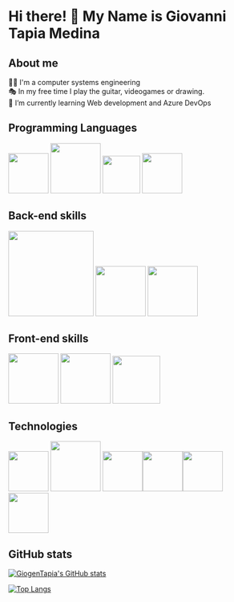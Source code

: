 # Hi there! 👋 My Name is Giovanni Tapia Medina

## About me

🐱‍💻 I'm a computer systems engineering <br>
🎭 In my free time I play the guitar, videogames or drawing.<br>
🌱 I’m currently learning Web development and Azure DevOps <br>


## Programming Languages
<img src="https://i.pinimg.com/originals/5d/08/78/5d087850e740fc8f6fd767d121c28a58.png" width="80px"/> <img src="https://freevectorlogo.net/wp-content/uploads/2013/03/java-eps-vector-logo-400x400.png" width="100px"/> 
<img src="https://upload.wikimedia.org/wikipedia/commons/thumb/2/27/PHP-logo.svg/1200px-PHP-logo.svg.png" width="75px"/>
<img src="https://iconape.com/wp-content/files/fh/110909/png/typescript.png" width="80px"/>

## Back-end skills

<img src="https://download.logo.wine/logo/MySQL/MySQL-Logo.wine.png" width="170px"/> <img src="https://upload.wikimedia.org/wikipedia/commons/thumb/2/29/Postgresql_elephant.svg/1200px-Postgresql_elephant.svg.png" width="100px"/>
<img src="https://brandslogos.com/wp-content/uploads/thumbs/microsoft-sql-server-logo-vector.svg" width="100px"/>

## Front-end skills

<img src="https://cdn.pixabay.com/photo/2017/08/05/11/16/logo-2582748_1280.png" width="100px"/> <img src="https://cdn.pixabay.com/photo/2017/08/05/11/16/logo-2582747_1280.png" width="100px"/> <img src="https://upload.wikimedia.org/wikipedia/commons/thumb/b/b2/Bootstrap_logo.svg/1024px-Bootstrap_logo.svg.png" width="95px"/>

## Technologies


<img src="https://git-scm.com/images/logos/downloads/Git-Icon-1788C.png" width="80px"/> <img
src="https://logodownload.org/wp-content/uploads/2015/05/android-logo-3-2.png" width="100px"/> <img src="https://upload.wikimedia.org/wikipedia/commons/thumb/a/a3/.NET_Logo.svg/456px-.NET_Logo.svg.png" width="80px"/><img src="https://upload.wikimedia.org/wikipedia/commons/thumb/c/cf/Adobe_Photoshop_Express_logo.svg/1200px-Adobe_Photoshop_Express_logo.svg.png" width="80px"/><img src="http://www.dannypid.com/wp-content/uploads/2020/06/unity-icon-png-3.png" width="80px"/>
<img src="https://docs.angular.lat/assets/images/logos/angular/angular_whiteTransparent.png" width="80px"/>




## GitHub stats

[![GiogenTapia's GitHub stats](https://github-readme-stats.vercel.app/api?username=GiogenTapia&theme=tokyonight)](https://github.com/GiogenTapia/github-readme-stats)

[![Top Langs](https://github-readme-stats.vercel.app/api/top-langs/?username=GiogenTapia&layout=compact)](https://github.com/GiogenTapia/github-readme-stats)


